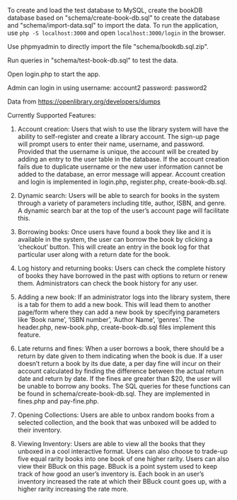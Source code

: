 To create and load the test database to MySQL, create the bookDB database based on "schema/create-book-db.sql" to create the database and "schema/import-data.sql" to import the data.
To run the application, use `php -S localhost:3000` and open `localhost:3000/login` in the browser.

Use phpmyadmin to directly import the file "schema/bookdb.sql.zip".

Run queries in "schema/test-book-db.sql" to test the data.

Open login.php to start the app.

Admin can login in using username: account2 password: password2

Data from https://openlibrary.org/developers/dumps

Currently Supported Features:
1. Account creation: Users that wish to use the library system will have the ability to self-register and create a library account. The sign-up page will prompt users to enter their name, username, and password. Provided that the username is unique, the account will be created by adding an entry to the user table in the database. If the account creation fails due to duplicate username or the new user information cannot be added to the database, an error message will appear. Account creation and login is implemented in login.php, register.php, create-book-db.sql.

2. Dynamic search: Users will be able to search for books in the system through a variety of parameters including title, author, ISBN, and genre. A dynamic search bar at the top of  the user’s account page will facilitate this. 

3. Borrowing books: Once users have found a book they like and it is available in the system, the user can borrow the book by clicking a ‘checkout’ button. This will create an entry in the book log for that particular user along with a  return date for the book. 

4. Log history and returning books: Users can check the complete history of books they have borrowed in the past with options to return or renew them. Administrators can check the book history for any user.  

5. Adding a new book: If an administrator logs into the library system, there is a tab for them to add a new book. This will lead them to another page/form where they can add a new book by specifying parameters like ‘Book name’, ‘ISBN number’, ‘Author Name’, ‘genres’. The header.php, new-book.php, create-book-db.sql files implement this feature.

6. Late returns and fines: When a user borrows a book, there should be a return by date given to them indicating when the book is due. If a user doesn’t return a book by its due date, a per day fine will incur on their account calculated by finding the difference between the actual return date and return by date. If the fines are greater than $20, the user will be unable to borrow any books. The SQL queries for these functions can be found in schema/create-book-db.sql. They are implemented in fines.php and pay-fine.php. 

7. Opening Collections: Users are able to unbox random books from a selected collection, and the book that was unboxed will be added to their inventory.

8. Viewing Inventory: Users are able to view all the books that they unboxed in a cool interactive format. Users can also choose to trade-up five equal rarity books into one book of one higher rarity. Users can also view their BBuck on this page. BBuck is a point system used to keep track of how good an user’s inventory is. Each book in an user’s inventory increased the rate at which their BBuck count goes up, with a higher rarity increasing the rate more.




